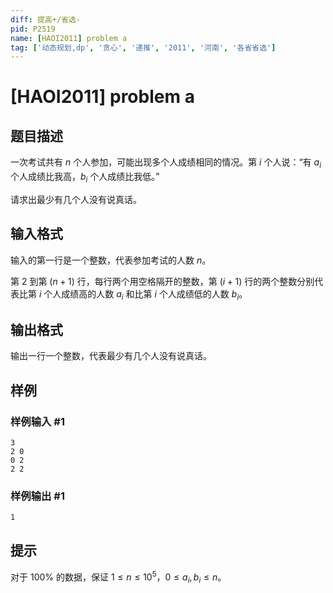 ```yaml
---
diff: 提高+/省选-
pid: P2519
name: [HAOI2011] problem a
tag: ['动态规划,dp', '贪心', '递推', '2011', '河南', '各省省选']
---
```

# [HAOI2011] problem a
## 题目描述

一次考试共有 $n$ 个人参加，可能出现多个人成绩相同的情况。第 $i$ 个人说：“有 $a_i$ 个人成绩比我高，$b_i$ 个人成绩比我低。”

请求出最少有几个人没有说真话。
## 输入格式

输入的第一行是一个整数，代表参加考试的人数 $n$。

第 $2$ 到第 $(n + 1)$ 行，每行两个用空格隔开的整数，第 $(i + 1)$ 行的两个整数分别代表比第 $i$ 个人成绩高的人数 $a_i$ 和比第 $i$ 个人成绩低的人数 $b_i$。
## 输出格式

输出一行一个整数，代表最少有几个人没有说真话。
## 样例

### 样例输入 #1
```
3
2 0
0 2
2 2
```
### 样例输出 #1
```
1
```
## 提示

对于 $100\%$ 的数据，保证 $1 \leq n \leq 10^5$，$0 \leq a_i, b_i \leq n$。

